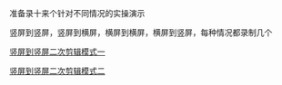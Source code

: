 
准备录十来个针对不同情况的实操演示

竖屏到竖屏，竖屏到横屏，横屏到横屏，横屏到竖屏，每种情况都录制几个


[竖屏到竖屏二次剪辑模式一](https://www.bilibili.com/video/BV1HC4y1t7NH/)

[竖屏到竖屏二次剪辑模式二](https://www.bilibili.com/video/BV14a4y177Np/)
